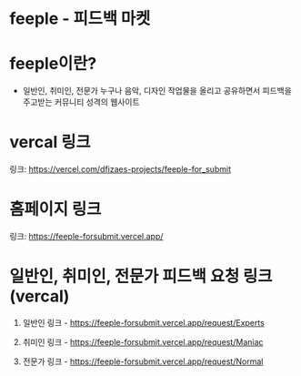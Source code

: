 # feeple - 피드백 마켓



# feeple이란?
- 일반인, 취미인, 전문가 누구나 음악, 디자인 작업물을 올리고 공유하면서 피드백을 주고받는 커뮤니티 성격의 웹사이트



# vercal 링크
링크: https://vercel.com/dfizaes-projects/feeple-for_submit



# 홈페이지 링크
링크: https://feeple-forsubmit.vercel.app/


# 일반인, 취미인, 전문가 피드백 요청 링크 (vercal)

1. 일반인 링크 - https://feeple-forsubmit.vercel.app/request/Experts

2. 취미인 링크 - https://feeple-forsubmit.vercel.app/request/Maniac

3. 전문가 링크 - https://feeple-forsubmit.vercel.app/request/Normal





